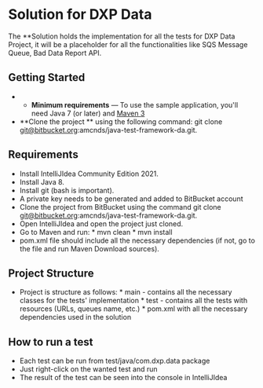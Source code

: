 Solution for DXP Data
========================================
The **Solution holds the implementation for all the tests for DXP Data Project, 
it will be a placeholder for all the functionalities like SQS Message Queue, Bad Data Report API.

## Getting Started

* * **Minimum requirements** — To use the sample application, you'll need Java 7 (or later) and [Maven 3](http://maven.apache.org/)
* **Clone the project ** using the following command: git clone git@bitbucket.org:amcnds/java-test-framework-da.git.

## Requirements
* Install IntelliJIdea Community Edition 2021.
* Install Java 8.
* Install git (bash is important).
* A private key needs to be generated and added to BitBucket account 
* Clone the project from BitBucket using the command git clone git@bitbucket.org:amcnds/java-test-framework-da.git.
* Open IntelliJIdea and open the project just cloned.
* Go to Maven and run:
                * mvn clean
                * mvn install
* pom.xml file should include all the necessary dependencies (if not, go to the file and run Maven Download sources).

## Project Structure
* Project is structure as follows:
                               * main - contains all the necessary classes for the tests' implementation
                               * test - contains all the tests with resources (URLs, queues name, etc.)
                               * pom.xml with all the necessary dependencies used in the solution


## How to run a test
* Each test can be run from test/java/com.dxp.data package
* Just right-click on the wanted test and run
* The result of the test can be seen into the console in IntelliJIdea
